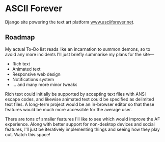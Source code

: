 # ASCII Forever

Django site powering the text art platform www.asciiforever.net.

## Roadmap

My actual To-Do list reads like an incarnation to summon demons, so to avoid any more incidents I'll just briefly summarise my plans for the site—

* Rich text
* Animated text
* Responsive web design
* Notifications system
* ... and many more minor tweaks

Rich text could initially be supported by accepting text files with ANSI escape codes, and likewise animated text could be specified as delimited text files. A long-term project would be an in-browser editor so that these features would be much more accessible for the average user.

There are tons of smaller features I'll like to see which would improve the AF experience. Along with better support for non-desktop devices and social features, I'll just be iteratively implementing things and seeing how they play out. Watch this space!
